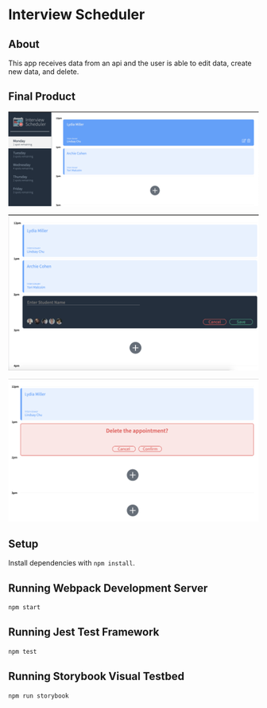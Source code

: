 # Interview Scheduler
## About
This app receives data from an api and the user is able to edit data, create new data, and delete.
## Final Product

!["Desktop view Interview Scheduler"](https://github.com/AGirlNamedCaro/scheduler/blob/master/images/Screen%20Shot%202020-02-25%20at%203.51.04%20PM.png?raw=true)

!["Create view Interview Scheduler"](https://github.com/AGirlNamedCaro/scheduler/blob/master/images/Screen%20Shot%202020-02-25%20at%203.51.29%20PM.png?raw=true)

!["Delete Confirmation view Interview Scheduler"](https://github.com/AGirlNamedCaro/scheduler/blob/master/images/Screen%20Shot%202020-02-25%20at%203.51.38%20PM.png?raw=true)

## Setup

Install dependencies with `npm install`.

## Running Webpack Development Server

```sh
npm start
```

## Running Jest Test Framework

```sh
npm test
```

## Running Storybook Visual Testbed

```sh
npm run storybook
```
